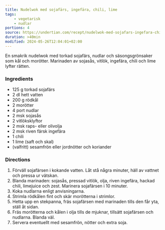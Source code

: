 ```yaml
---
title: Nudelwok med sojafärs, ingefära, chili, lime
tags:
	- vegetarisk
	- nudlar
portions: 4
source: https://undertian.com/recept/nudelwok-med-sojafars-ingefara-chili-lime/
duration: >40min
modified: 2024-05-26T12:04:01+02:00
---
```


En smakrik nudelwok med torkad sojafärs, nudlar och säsongsgrönsaker som kål och morötter. Marinaden av sojasås, vitlök, ingefära, chili och lime lyfter rätten.

### Ingredients
- 125 g torkad sojafärs
- 2 dl hett vatten
- 200 g rödkål
- 2 morötter
- 4 port nudlar
- 2 msk sojasås
- 2 vitlöksklyftor
- 2 msk raps- eller olivolja
- 2 msk riven färsk ingefära
- 1 chili
- 1 lime (saft och skal)
- (valfritt) sesamfrön eller jordnötter och koriander

### Directions
1. Förväll sojafärsen i kokande vatten. Låt stå några minuter, häll av vattnet och pressa ur vätskan.
2. Blanda marinaden: sojasås, pressad vitlök, olja, riven ingefära, hackad chili, limejuice och zest. Marinera sojafärsen i 10 minuter.
3. Koka nudlarna enligt anvisningarna.
4. Strimla rödkålen fint och skär morötterna i strimlor.
5. Hetta upp en stekpanna, fräs sojafärsen med marinaden tills den får yta, ställ åt sidan.
6. Fräs morötterna och kålen i olja tills de mjuknar, tillsätt sojafärsen och nudlarna. Blanda väl.
7. Servera eventuellt med sesamfrön, nötter och extra soja.
